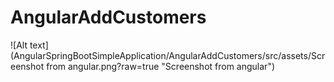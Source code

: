 # AngularAddCustomers

![Alt text](AngularSpringBootSimpleApplication/AngularAddCustomers/src/assets/Screenshot from angular.png?raw=true "Screenshot from angular")
